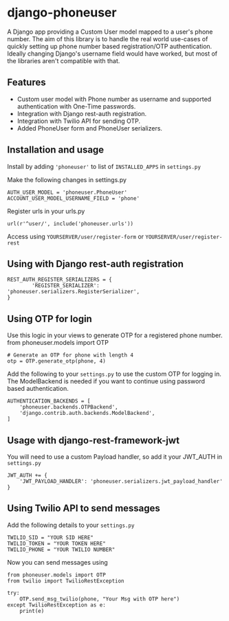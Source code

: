 # django-phoneuser
A Django app providing a Custom User model mapped to a user's phone number. The aim of this library is to handle the real world use-cases of quickly setting up phone number based registration/OTP authentication. Ideally changing Django's username field would have worked, but most of the libraries aren't compatible with that.

## Features
* Custom user model with Phone number as username and supported authentication with One-Time passwords.
* Integration with Django rest-auth registration. 
* Integration with Twilio API for sending OTP.
* Added PhoneUser form and PhoneUser serializers.

## Installation and usage
Install by adding `'phoneuser'` to list of `INSTALLED_APPS` in `settings.py`

Make the following changes in settings.py

    AUTH_USER_MODEL = 'phoneuser.PhoneUser'
    ACCOUNT_USER_MODEL_USERNAME_FIELD = 'phone'

Register urls in your urls.py

    url(r'^user/', include('phoneuser.urls'))

Access using `YOURSERVER/user/register-form` or `YOURSERVER/user/register-rest`

## Using with Django rest-auth registration

    REST_AUTH_REGISTER_SERIALIZERS = {
            'REGISTER_SERIALIZER': 'phoneuser.serializers.RegisterSerializer',
    }

## Using OTP for login
Use this logic in your views to generate OTP for a registered phone number.
    from phoneuser.models import OTP
    
    # Generate an OTP for phone with length 4
    otp = OTP.generate_otp(phone, 4)

Add the following to your `settings.py` to use the custom OTP for logging in. The ModelBackend is needed if you want to continue using password based authentication.
    
    AUTHENTICATION_BACKENDS = [
        'phoneuser.backends.OTPBackend',
        'django.contrib.auth.backends.ModelBackend',
    ]

## Usage with django-rest-framework-jwt
You will need to use a custom Payload handler, so add it your JWT_AUTH in `settings.py`

    JWT_AUTH += {
        'JWT_PAYLOAD_HANDLER': 'phoneuser.serializers.jwt_payload_handler'
    }

## Using Twilio API to send messages
Add the following details to your `settings.py`
    
    TWILIO_SID = "YOUR SID HERE"
    TWILIO_TOKEN = "YOUR TOKEN HERE"
    TWILIO_PHONE = "YOUR TWILIO NUMBER"

Now you can send messages using
 
    from phoneuser.models import OTP
    from twilio import TwilioRestException

    try:
        OTP.send_msg_twilio(phone, "Your Msg with OTP here")
    except TwilioRestException as e:
        print(e)
        
